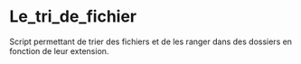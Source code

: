 # Le_tri_de_fichier
Script permettant de trier des fichiers et de les ranger dans des dossiers en fonction de leur extension.
